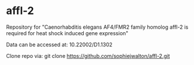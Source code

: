 # affl-2
Repository for "Caenorhabditis elegans AF4/FMR2 family homolog affl-2 is required for heat shock induced gene expression"

Data can be accessed at: 10.22002/D1.1302

Clone repo via: git clone https://github.com/sophiejwalton/affl-2.git
